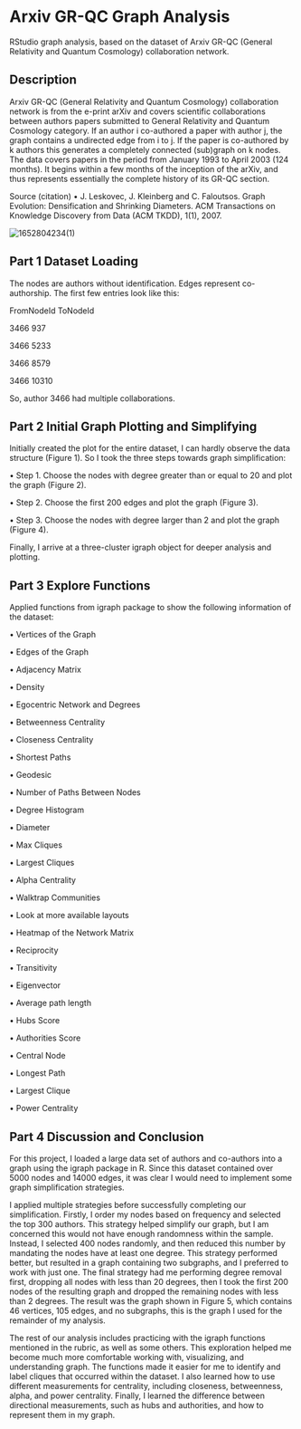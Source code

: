# Arxiv GR-QC Graph Analysis
RStudio graph analysis, based on the dataset of Arxiv GR-QC (General Relativity and Quantum Cosmology) collaboration network.

## Description
Arxiv GR-QC (General Relativity and Quantum Cosmology) collaboration network is from the e-print arXiv and covers scientific collaborations between authors papers submitted to General Relativity and Quantum Cosmology category. If an author i co-authored a paper with author j, the graph contains a undirected edge from i to j. If the paper is co-authored by k authors this generates a completely connected (sub)graph on k nodes.
The data covers papers in the period from January 1993 to April 2003 (124 months). It begins within a few months of the inception of the arXiv, and thus represents essentially the complete history of its GR-QC section.

Source (citation)
• J. Leskovec, J. Kleinberg and C. Faloutsos. Graph Evolution: Densification and Shrinking Diameters. ACM Transactions on Knowledge Discovery from Data (ACM TKDD), 1(1), 2007.

![1652804234(1)](https://user-images.githubusercontent.com/90291484/168859724-d45bcc0e-6a60-43f3-a0a4-a1bf25829a8d.png)

## Part 1 Dataset Loading
The nodes are authors without identification. Edges represent co-authorship.
The first few entries look like this:

  FromNodeId	ToNodeId
  
  3466	      937
  
  3466	      5233
  
  3466	      8579
  
  3466	      10310
  
So, author 3466 had multiple collaborations.

## Part 2 Initial Graph Plotting and Simplifying
Initially created the plot for the entire dataset, I can hardly observe the data structure (Figure 1). So I took the three steps towards graph simplification: 

• Step 1. Choose the nodes with degree greater than or equal to 20 and plot the graph (Figure 2).

• Step 2. Choose the first 200 edges and plot the graph (Figure 3).

• Step 3. Choose the nodes with degree larger than 2 and plot the graph (Figure 4).

Finally, I arrive at a three-cluster igraph object for deeper analysis and plotting.

## Part 3 Explore Functions
Applied functions from igraph package to show the following information of the dataset:

• Vertices of the Graph

• Edges of the Graph

• Adjacency Matrix

• Density

• Egocentric Network and Degrees

• Betweenness Centrality

• Closeness Centrality

• Shortest Paths

• Geodesic

• Number of Paths Between Nodes

• Degree Histogram

• Diameter

• Max Cliques

• Largest Cliques

• Alpha Centrality

• Walktrap Communities

• Look at more available layouts

• Heatmap of the Network Matrix

• Reciprocity

• Transitivity

• Eigenvector

• Average path length

• Hubs Score

• Authorities Score

• Central Node

• Longest Path

• Largest Clique

• Power Centrality

## Part 4 Discussion and Conclusion
For this project, I loaded a large data set of authors and co-authors into a graph using the igraph package in R. Since this dataset contained over 5000 nodes and 14000 edges, it was clear I would need to implement some graph simplification strategies. 

I applied multiple strategies before successfully completing our simplification. Firstly, I order my nodes based on frequency and selected the top 300 authors. This strategy helped simplify our graph, but I am concerned this would not have enough randomness within the sample. Instead, I selected 400 nodes randomly, and then reduced this number by mandating the nodes have at least one degree. This strategy performed better, but resulted in a graph containing two subgraphs, and I preferred to work with just one. The final strategy had me performing degree removal first, dropping all nodes with less than 20 degrees, then I took the first 200 nodes of the resulting graph and dropped the remaining nodes with less than 2 degrees. The result was the graph shown in Figure 5, which contains 46 vertices, 105 edges, and no subgraphs, this is the graph I used for the remainder of my analysis.

The rest of our analysis includes practicing with the igraph functions mentioned in the rubric, as well as some others. This exploration helped me become much more comfortable working with, visualizing, and understanding graph. The functions made it easier for me to identify and label cliques that occurred within the dataset. I also learned how to use different measurements for centrality, including closeness, betweenness, alpha, and power centrality. Finally, I learned the difference between directional measurements, such as hubs and authorities, and how to represent them in my graph. 
